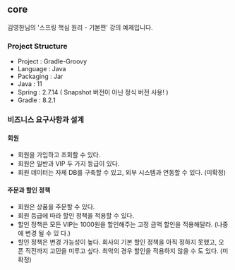 ## core
김영한님의 '스프링 핵심 원리 - 기본편' 강의 예제입니다.

### Project Structure
- Project : Gradle-Groovy
- Language : Java
- Packaging : Jar
- Java : 11
- Spring : 2.7.14 ( Snapshot 버전이 아닌 정식 버전 사용! )
- Gradle : 8.2.1

### 비즈니스 요구사항과 설계

#### 회원
- 회원을 가입하고 조회할 수 있다.
- 회원은 일반과 VIP 두 가지 등급이 있다.
- 회원 데이터는 자체 DB를 구축할 수 있고, 외부 시스템과 연동할 수 있다. (미확정)


#### 주문과 할인 정책
- 회원은 상품을 주문할 수 있다.
- 회원 등급에 따라 할인 정책을 적용할 수 있다.
- 할인 정책은 모든 VIP는 1000원을 할인해주는 고정 금액 할인을 적용해달라. (나중에 변경 될 수 있 다.)
- 할인 정책은 변경 가능성이 높다. 회사의 기본 할인 정책을 아직 정하지 못했고, 오픈 직전까지 고민을 미루고 싶다. 최악의 경우 할인을 적용하지 않을 수 도 있다. (미확정)
